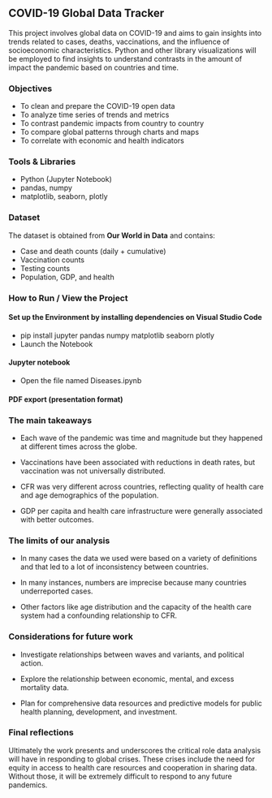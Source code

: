 ## COVID-19 Global Data Tracker 

This project involves global data on COVID-19 and aims to gain insights into trends related to cases, deaths, vaccinations, and the influence of socioeconomic characteristics. Python and other library visualizations will be employed to find insights to understand contrasts in the amount of impact the pandemic based on countries and time.


### Objectives

* To clean and prepare the COVID-19 open data
* To analyze time series of trends and metrics 
* To contrast pandemic impacts from country to country
* To compare global patterns through charts and maps
* To correlate with economic and health indicators


### Tools & Libraries

* Python (Jupyter Notebook)
* pandas, numpy
* matplotlib, seaborn, plotly


### Dataset

The dataset is obtained from **Our World in Data** and contains:

* Case and death counts (daily + cumulative)
* Vaccination counts
* Testing counts
* Population, GDP, and health


### How to Run / View the Project

#### Set up the Environment by installing dependencies on Visual Studio Code
* pip install jupyter pandas numpy matplotlib seaborn plotly
* Launch the Notebook

#### Jupyter notebook
* Open the file named Diseases.ipynb

#### PDF export (presentation format)

### The main takeaways

* Each wave of the pandemic was time and magnitude but they happened at different times across the globe. 

* Vaccinations have been associated with reductions in death rates, but vaccination was not universally distributed.

* CFR was very different across countries, reflecting quality of health care and age demographics of the population.

* GDP per capita and health care infrastructure were generally associated with better outcomes.

### The limits of our analysis

* In many cases the data we used were based on a variety of definitions and that led to a lot of inconsistency between countries.

* In many instances, numbers are imprecise because many countries underreported cases.

* Other factors like age distribution and the capacity of the health care system had a confounding relationship to CFR.

### Considerations for future work

* Investigate relationships between waves and variants, and political action.

* Explore the relationship between economic, mental, and excess mortality data.

* Plan for comprehensive data resources and predictive models for public health planning, development, and investment. 

### Final reflections

Ultimately the work presents and underscores the critical role data analysis will have in responding to global crises. These crises include the need for equity in access to health care resources and cooperation in sharing data. Without those, it will be extremely difficult to respond to any future pandemics.



